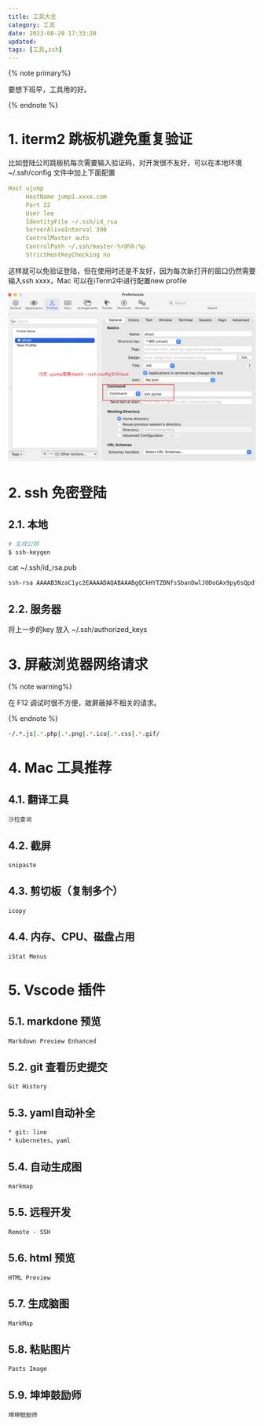 ```yaml
---
title: 工具大全
category: 工具
date: 2023-08-29 17:33:28
updated:
tags: [工具,ssh]
---
```


{% note primary%}

要想下班早，工具用的好。

{% endnote %}

# 1. iterm2 跳板机避免重复验证

比如登陆公司跳板机每次需要输入验证码，对开发很不友好，可以在本地环境 ~/.ssh/config 文件中加上下面配置
```yaml
Host ujump
     HostName jump1.xxxx.com
     Port 22
     User lee
     IdentityFile ~/.ssh/id_rsa
     ServerAliveInterval 300
     ControlMaster auto
     ControlPath ~/.ssh/master-%r@%h:%p
     StrictHostKeyChecking no
```

这样就可以免验证登陆，但在使用时还是不友好，因为每次新打开的窗口仍然需要输入ssh xxxx，Mac 可以在iTerm2中进行配置new profile

![](/img/iterm.png)

# 2. ssh 免密登陆

## 2.1. 本地
```sh
# 生成公钥
$ ssh-keygen
```

cat ~/.ssh/id_rsa.pub
```sh
ssh-rsa AAAAB3NzaC1yc2EAAAADAQABAAABgQCkHYTZDNfsSbanDwlJODoGAx9py6sQpdf/bfR
```

## 2.2. 服务器
将上一步的key 放入 ~/.ssh/authorized_keys

# 3. 屏蔽浏览器网络请求

{% note warning%}

在 F12 调试时很不方便，故屏蔽掉不相关的请求。

{% endnote %}

```sh
-/.*.js|.*.php|.*.png|.*.ico|.*.css|.*.gif/
```

# 4. Mac 工具推荐

## 4.1. 翻译工具
```
沙拉查词
```

## 4.2. 截屏
```
snipaste
```

## 4.3. 剪切板（复制多个）
```
icopy
```

## 4.4. 内存、CPU、磁盘占用
```
iStat Menus
```


# 5. Vscode 插件
## 5.1. markdone 预览
```
Markdown Preview Enhanced
```

## 5.2. git 查看历史提交
```
Git History
```

## 5.3. yaml自动补全
```
* git: line
* kubernetes、yaml
```

## 5.4. 自动生成图
```
markmap
```

## 5.5. 远程开发
```
Remote - SSH
```

## 5.6. html 预览
```
HTML Preview
```

## 5.7. 生成脑图
```
MarkMap
```

## 5.8. 粘贴图片
```
Pasts Image
```

## 5.9. 坤坤鼓励师
```
坤坤鼓励师
```
